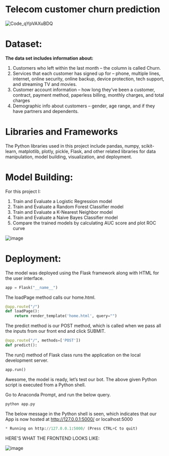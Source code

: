# Telecom customer churn prediction

![Code_qYpVAXuBDQ](https://github.com/MisterAare/telecom_churn_prediction/assets/109184556/1f91ef4d-37d8-48df-832a-59d003576f78)

# Dataset:

**The data set includes information about:**

1. Customers who left within the last month – the column is called Churn.
2. Services that each customer has signed up for – phone, multiple lines, internet, online security, online backup, device protection, tech support, and streaming TV and movies.
3. Customer account information – how long they’ve been a customer, contract, payment method, paperless billing, monthly charges, and total charges
4. Demographic info about customers – gender, age range, and if they have partners and dependents.

# Libraries and Frameworks

The Python libraries used in this project include pandas, numpy, scikit-learn, matplotlib, plotly, pickle, Flask, and other related libraries for data manipulation, model building, visualization, and deployment.

# Model Building:

For this project I:

1. Train and Evaluate a Logistic Regression model
2. Train and Evaluate a Random Forest Classifier model
3. Train and Evaluate a K-Nearest Neighbor model
4. Train and Evaluate a Naive Bayes Classifier model
5. Compare the trained models by calculating AUC score and plot ROC curve

![image](https://github.com/MisterAare/telecom_churn_prediction/assets/109184556/7339fe6c-ccb2-4733-b4be-13d9367b2c93)


# Deployment:

The model was deployed using the Flask framework along with HTML for the user interface.

```python
app = Flask("__name__")
```

The loadPage method calls our home.html.

```python
@app.route("/")
def loadPage():
	return render_template('home.html', query="")
```
 
The predict method is our POST method, which is called when we pass all the inputs from our front end and click SUBMIT.

```python
@app.route("/", methods=['POST'])
def predict():
```

The run() method of Flask class runs the application on the local development server.

```python
app.run()
```

Awesome, the model is ready, let’s test our bot. The above given Python script is executed from a Python shell.

Go to Anaconda Prompt, and run the below query.

```python
python app.py
```

The below message in the Python shell is seen, which indicates that our App is now hosted at http://127.0.0.1:5000/ or localhost:5000

```python
* Running on http://127.0.0.1:5000/ (Press CTRL+C to quit)
```
  
HERE'S WHAT THE FRONTEND LOOKS LIKE:

![image](https://github.com/MisterAare/telecom_churn_prediction/assets/109184556/fe410163-f63c-4eed-8c30-224d3cb3131d)
